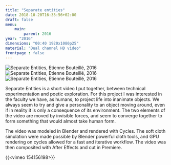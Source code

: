 ```yaml
---
title: "Separate entities"
date: 2018-10-20T16:35:56+02:00
draft: false
menu:
    main:   
        parent: 2016
year: "2016"
dimensions: "00:40 1920x1080p25"
material: "Dual channel HD video"
frontpage : false 
---
```


![Separate Entities, Etienne Bouteillé, 2016](/img/separate_entities1.jpg)
![Separate Entities, Etienne Bouteillé, 2016](/img/separate_entities2.jpg)
![Separate Entities, Etienne Bouteillé, 2016](/img/separate_entities3.jpg)

Separate Entities is a short video I put together, between technical experimentation and poetic exploration. For this project I was interested in the faculty we have, as humans, to project life into inanimate objects. We always seem to try and give a personality to an object moving around, even if in reality it is only a consequence of its environment. The two elements of the video are moved by invisible forces, and seem to converge together to form something that would almost take human form.
					
The video was modeled in Blender and rendered with Cycles. The soft cloth simulation were made possible by Blender powerful cloth  tools, and GPU rendering on cycles allowed for a fast and iterative workflow. The video was then composited with After Effects and cut in Premiere.

{{<vimeo 154156198>}}